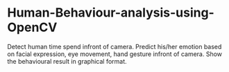 # Human-Behaviour-analysis-using-OpenCV
Detect human time spend infront of camera. Predict his/her emotion based on facial expression,  eye movement, hand gesture infront of camera. Show the behavioural result in graphical format.
